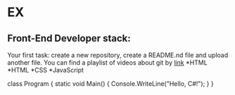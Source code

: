 # EX
## Front-End Developer stack:

Your first task: create a new repository, create a README.nd file and upload another file.
You can find a playlist of videos about git by [link](https://www.youtube.com/watch?v=MB8B4Y9Io18)
*HTML
*HTML
﻿﻿*CSS
﻿﻿*JavaScript

class Program
{
    static void Main()
    {
        Console.WriteLine("Hello, C#!");
    }
}


